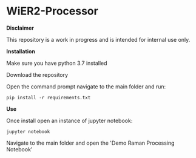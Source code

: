 # WiER2-Processor

**Disclaimer**

This repository is a work in progress and is intended for internal use only.

**Installation**

Make sure you have python 3.7 installed

Download the repository

Open the command prompt navigate to the main folder and run:

```console
pip install -r requirements.txt
```

**Use**

Once install open an instance of jupyter notebook:

```console
jupyter notebook
```

Navigate to the main folder and open the 'Demo Raman Processing Notebook'
